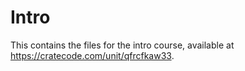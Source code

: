 # Intro

This contains the files for the intro course, available at https://cratecode.com/unit/qfrcfkaw33.
